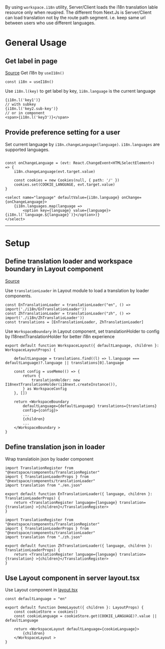

By using `workspace.i18n` utility, Server/Client loads the i18n translation lable resource only when reuqired.
The different from Next.Js is Server/Client can load translation not by the route path segment. i.e. keep same url between users who use different languages.

# General Usage

## Get label in page
[Source](https://github.com/dennischen/nextspace-demo/blob/master/src/app/demo/language/page.tsx)
Get i18n by `useI18n()`
```tsx
const i18n = useI18n()
```

Use `i18n.l(key)` to get label by key, `1i8n.language` is the current language
```tsx
{i18n.l('key1')}
// with subkey
{i18n.l('key2.sub-key')}
// or in component
<span>{i18n.l('key3')}</span>
```

## Provide preference setting for a user
Set current language by `i18n.changeLanguage(language)`. `i18n.languages` are supported languages.
```tsx

const onChangeLanguage = (evt: React.ChangeEvent<HTMLSelectElement>) => {
    i18n.changeLanguage(evt.target.value)

    const cookies = new Cookies(null, { path: '/' })
    cookies.set(COOKIE_LANGUAGE, evt.target.value)
}

<select name="language" defaultValue={i18n.language} onChange={onChangeLanguage}>
    {i18n.languages.map(language => 
        <option key={language} value={language}>{i18n.l(`language.${language}`)}</option>)}
</select>
```
---
# Setup
## Define translation loader and workspace boundary in Layout component
[Source](https://github.com/dennischen/nextspace-demo/blob/master/src/app/demo/WorkspaceLayout.tsx)


Use `translationLoader` in Layout module to load a translation by loader components.
```tsx
const EnTranslationLoader = translationLoader("en", () => import('./i18n/EnTranslationLoader'))
const ZhTranslationLoader = translationLoader("zh", () => import('./i18n/ZhTranslatioLoader'))
const translations = [EnTranslationLoader, ZhTranslationLoader]
```


Use `WorkspaceBoundary` in Layout component, set translationHolder to config by I18nextTranslationHolder for better i18n experience
```tsx
export default function WorkspaceLayout({ defaultLanguage, children }: WorkspaceLayoutProps) {

    defaultLanguage = translations.find((l) => l.language === defaultLanguage)?.language || translations[0].language

    const config = useMemo(() => {
        return {
            translationHolder: new I18nextTranslationHolder(i18next.createInstance()),
        } as WorkspaceConfig
    }, [])    

    return <WorkspaceBoundary
        defaultLanguage={defaultLanguage} translations={translations}
        config={config}>
        ...
        {children}
        ...
    </WorkspaceBoundary >
}
```

## Define translation json in loader
Wrap translatioin json by loader component
```tsx
import TranslationRegister from "@nextspace/components/TranslationRegister"
import { TranslationLoaderProps } from "@nextspace/components/translationLoader"
import translation from "./en.json"

export default function EnTranslationLoader({ language, children }: TranslationLoaderProps) {
    return <TranslationRegister language={language} translation={translation} >{children}</TranslationRegister>
}
```
```tsx
import TranslationRegister from "@nextspace/components/TranslationRegister"
import { TranslationLoaderProps } from "@nextspace/components/translationLoader"
import translation from "./zh.json"

export default function ZhTranslationLoader({ language, children }: TranslationLoaderProps) {
    return <TranslationRegister language={language} translation={translation} >{children}</TranslationRegister>
}
```

## Use Layout component in server layout.tsx
Use Layout component in [layout.tsx](https://github.com/dennischen/nextspace-demo/blob/master/src/app/demo/layout.tsx)
```tsx
const defaultLanguage = "en"

export default function DemoLayout({ children }: LayoutProps) {
    const cookieStore = cookies()
    const cookieLanguage = cookieStore.get(COOKIE_LANGUAGE)?.value || defaultLanguage

    return <WorkspaceLayout defaultLanguage={cookieLanguage}>
        {children}
    </WorkspaceLayout >
}
```